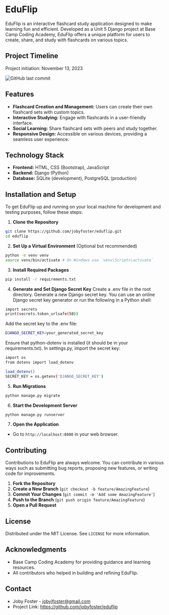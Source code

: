 # EduFlip

EduFlip is an interactive flashcard study application designed to make learning fun and efficient. Developed as a Unit 5 Django project at Base Camp Coding Academy, EduFlip offers a unique platform for users to create, share, and study with flashcards on various topics.

## Project Timeline
Project initiation: November 13, 2023

![GitHub last commit](https://img.shields.io/github/last-commit/jobyfoster/eduflip)


## Features
- **Flashcard Creation and Management:** Users can create their own flashcard sets with custom topics.
- **Interactive Studying:** Engage with flashcards in a user-friendly interface.
- **Social Learning:** Share flashcard sets with peers and study together.
- **Responsive Design:** Accessible on various devices, providing a seamless user experience.

## Technology Stack
- **Frontend:** HTML, CSS (Bootstrap), JavaScript
- **Backend:** Django (Python)
- **Database:** SQLite (development), PostgreSQL (production)

## Installation and Setup
To get EduFlip up and running on your local machine for development and testing purposes, follow these steps:

1. **Clone the Repository**
```sh
git clone https://github.com/jobyfoster/eduflip.git
cd eduflip
```

2. **Set Up a Virtual Environment** (Optional but recommended)
```sh
python -m venv venv
source venv/bin/activate # On Windows use `venv\Scripts\activate`
```

3. **Install Required Packages**
```sh
pip install -r requirements.txt
```

4. **Generate and Set Django Secret Key**
Create a .env file in the root directory.
Generate a new Django secret key. You can use an online Django secret key generator or run the following in a Python shell:
```sh
import secrets
print(secrets.token_urlsafe(50))
```

Add the secret key to the .env file:
```sh
DJANGO_SECRET_KEY=your_generated_secret_key
```

Ensure that python-dotenv is installed (it should be in your requirements.txt).
In settings.py, import the secret key:
```sh
import os
from dotenv import load_dotenv

load_dotenv()
SECRET_KEY = os.getenv('DJANGO_SECRET_KEY')
```
5. **Run Migrations**
```sh
python manage.py migrate
```

6. **Start the Development Server**
```sh
python manage.py runserver
```

7. **Open the Application**
- Go to `http://localhost:8000` in your web browser.

## Contributing
Contributions to EduFlip are always welcome. You can contribute in various ways such as submitting bug reports, proposing new features, or writing code for improvements.

1. **Fork the Repository**
2. **Create a New Branch** (`git checkout -b feature/AmazingFeature`)
3. **Commit Your Changes** (`git commit -m 'Add some AmazingFeature'`)
4. **Push to the Branch** (`git push origin feature/AmazingFeature`)
5. **Open a Pull Request**

## License
Distributed under the MIT License. See `LICENSE` for more information.

## Acknowledgments
- Base Camp Coding Academy for providing guidance and learning resources.
- All contributors who helped in building and refining EduFlip.

## Contact
- Joby Foster - jobyjfoster@gmail.com
- Project Link: https://github.com/jobyfoster/eduflip


